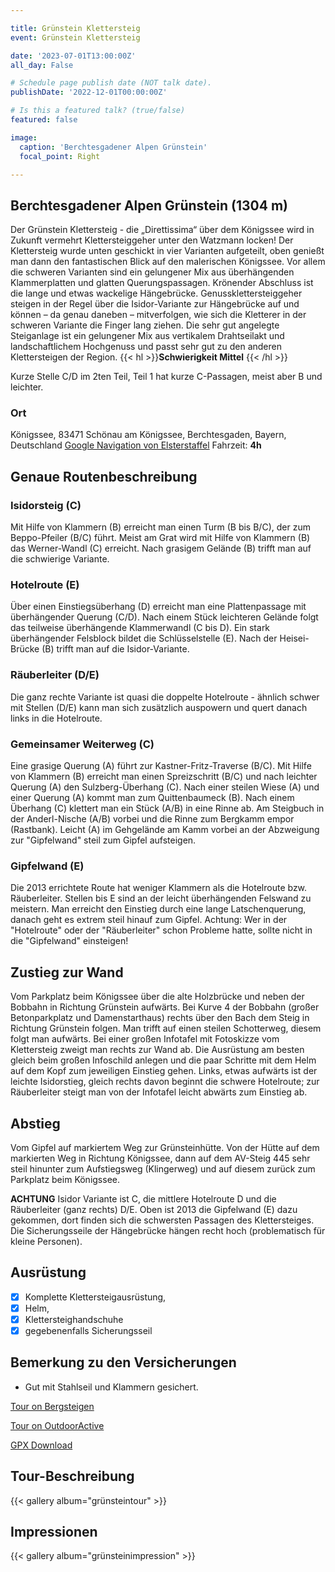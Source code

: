 ```yaml
---

title: Grünstein Klettersteig
event: Grünstein Klettersteig

date: '2023-07-01T13:00:00Z'
all_day: False

# Schedule page publish date (NOT talk date).
publishDate: '2022-12-01T00:00:00Z'

# Is this a featured talk? (true/false)
featured: false

image:
  caption: 'Berchtesgadener Alpen Grünstein'
  focal_point: Right

---
```


## **Berchtesgadener Alpen Grünstein (1304 m)**

Der Grünstein Klettersteig - die „Direttissima“ über dem Königssee wird in Zukunft vermehrt Klettersteiggeher unter den Watzmann locken! Der Klettersteig wurde unten geschickt in vier Varianten aufgeteilt, oben genießt man dann den fantastischen Blick auf den malerischen Königssee. Vor allem die schweren Varianten sind ein gelungener Mix aus überhängenden Klammerplatten und glatten Querungspassagen. Krönender Abschluss ist die lange und etwas wackelige Hängebrücke. Genussklettersteiggeher steigen in der Regel über die Isidor-Variante zur Hängebrücke auf und können – da genau daneben – mitverfolgen, wie sich die Kletterer in der schweren Variante die Finger lang ziehen. Die sehr gut angelegte Steiganlage ist ein gelungener Mix aus vertikalem Drahtseilakt und landschaftlichem Hochgenuss und passt sehr gut zu den anderen Klettersteigen der Region.
{{< hl >}}**Schwierigkeit Mittel** {{< /hl >}}

Kurze Stelle C/D im 2ten Teil, Teil 1 hat kurze C-Passagen, meist aber B und leichter.
  
### Ort
Königssee, 83471 Schönau am Königssee, Berchtesgaden, Bayern, Deutschland
[Google Navigation von Elsterstaffel](https://goo.gl/maps/vgBkfHdUY3vBr8hB9)
Fahrzeit: **4h**
## Genaue Routenbeschreibung

### Isidorsteig (C)

Mit Hilfe von Klammern (B) erreicht man einen Turm (B bis B/C), der zum Beppo-Pfeiler (B/C) führt. Meist am Grat wird mit Hilfe von Klammern (B) das Werner-Wandl (C) erreicht. Nach grasigem Gelände (B) trifft man auf die schwierige Variante.

### Hotelroute (E)

Über einen Einstiegsüberhang (D) erreicht man eine Plattenpassage mit überhängender Querung (C/D). Nach einem Stück leichteren Gelände folgt das teilweise überhängende Klammerwandl (C bis D). Ein stark überhängender Felsblock bildet die Schlüsselstelle (E). Nach der Heisei-Brücke (B) trifft man auf die Isidor-Variante.

### Räuberleiter (D/E)

Die ganz rechte Variante ist quasi die doppelte Hotelroute - ähnlich schwer mit Stellen (D/E) kann man sich zusätzlich auspowern und quert danach links in die Hotelroute.

### Gemeinsamer Weiterweg (C)

Eine grasige Querung (A) führt zur Kastner-Fritz-Traverse (B/C). Mit Hilfe von Klammern (B) erreicht man einen Spreizschritt (B/C) und nach leichter Querung (A) den Sulzberg-Überhang (C). Nach einer steilen Wiese (A) und einer Querung (A) kommt man zum Quittenbaumeck (B). Nach einem Überhang (C) klettert man ein Stück (A/B) in eine Rinne ab. Am Steigbuch in der Anderl-Nische (A/B) vorbei und die Rinne zum Bergkamm empor (Rastbank). Leicht (A) im Gehgelände am Kamm vorbei an der Abzweigung zur "Gipfelwand" steil zum Gipfel aufsteigen.

### Gipfelwand (E)

Die 2013 errichtete Route hat weniger Klammern als die Hotelroute bzw. Räuberleiter. Stellen bis E sind an der leicht überhängenden Felswand zu meistern. Man erreicht den Einstieg durch eine lange Latschenquerung, danach geht es extrem steil hinauf zum Gipfel. Achtung: Wer in der "Hotelroute" oder der "Räuberleiter" schon Probleme hatte, sollte nicht in die "Gipfelwand" einsteigen!

## Zustieg zur Wand
Vom Parkplatz beim Königssee über die alte Holzbrücke und neben der Bobbahn in Richtung Grünstein aufwärts. Bei Kurve 4 der Bobbahn (großer Betonparkplatz und Damenstarthaus) rechts über den Bach dem Steig in Richtung Grünstein folgen. Man trifft auf einen steilen Schotterweg, diesem folgt man aufwärts. Bei einer großen Infotafel mit Fotoskizze vom Klettersteig zweigt man rechts zur Wand ab. Die Ausrüstung am besten gleich beim großen Infoschild anlegen und die paar Schritte mit dem Helm auf dem Kopf zum jeweiligen Einstieg gehen. Links, etwas aufwärts ist der leichte Isidorstieg, gleich rechts davon beginnt die schwere Hotelroute; zur Räuberleiter steigt man von der Infotafel leicht abwärts zum Einstieg ab.

## Abstieg
Vom Gipfel auf markiertem Weg zur Grünsteinhütte. Von der Hütte auf dem markierten Weg in Richtung Königssee, dann auf dem AV-Steig 445 sehr steil hinunter zum Aufstiegsweg (Klingerweg) und auf diesem zurück zum Parkplatz beim Königssee.

**ACHTUNG** Isidor Variante ist C, die mittlere Hotelroute D und die Räuberleiter (ganz rechts) D/E. Oben ist 2013 die Gipfelwand (E) dazu gekommen, dort finden sich die schwersten Passagen des Klettersteiges. Die Sicherungsseile der Hängebrücke hängen recht hoch (problematisch für kleine Personen).

## Ausrüstung
- [x] Komplette Klettersteigausrüstung, 
- [x] Helm,
- [x] Klettersteighandschuhe
- [x] gegebenenfalls Sicherungsseil

## Bemerkung zu den Versicherungen
- Gut mit Stahlseil und Klammern gesichert.

[Tour on Bergsteigen](https://www.bergsteigen.com/touren/klettersteig/gruenstein-klettersteig-mit-var-isidor/)

[Tour on OutdoorActive](https://www.outdooractive.com/de/route/klettersteig/schoenau-am-koenigssee/gruenstein-klettersteig/1513945/)

[GPX Download](https://www.bergsteigen.com/fileadmin/userdaten/import/tracks/gpx/20090907_-_gruenstein-klettersteig.gpx)

## Tour-Beschreibung

{{< gallery album="grünsteintour" >}}


## Impressionen

{{< gallery album="grünsteinimpression" >}}